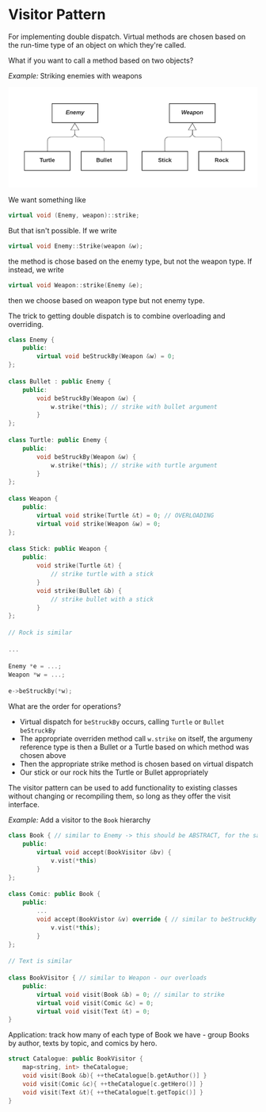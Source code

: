 # Visitor Pattern
For implementing double dispatch. Virtual methods are chosen based on the run-time type of an object on which they're called. 

What if you want to call a method based on two objects?

*Example:* Striking enemies with weapons

![](images/2022-07-12-11-35-53.png)

We want something like
```c++
virtual void (Enemy, weapon)::strike;
```

But that isn't possible. If we write

```c++
virtual void Enemy::Strike(weapon &w);
```

the method is chose based on the enemy type, but not the weapon type. If instead, we write

```c++
virtual void Weapon::strike(Enemy &e);
```
then we choose based on weapon type but not enemy type. 

The trick to getting double dispatch is to combine overloading and overriding. 

```c++
class Enemy {
    public: 
        virtual void beStruckBy(Weapon &w) = 0;
};

class Bullet : public Enemy {
    public: 
        void beStruckBy(Weapon &w) {
            w.strike(*this); // strike with bullet argument
        }
};

class Turtle: public Enemy {
    public:
        void beStruckBy(Weapon &w) {
            w.strike(*this); // strike with turtle argument
        }
};

class Weapon {
    public:
        virtual void strike(Turtle &t) = 0; // OVERLOADING
        virtual void strike(Weapon &w) = 0;
};

class Stick: public Weapon {
    public: 
        void strike(Turtle &t) { 
            // strike turtle with a stick 
        }
        void strike(Bullet &b) {
            // strike bullet with a stick
        }
};

// Rock is similar

...

Enemy *e = ...;
Weapon *w = ...;

e->beStruckBy(*w);
```

What are the order for operations?

- Virtual dispatch for `beStruckBy` occurs, calling `Turtle` or `Bullet` `beStruckBy`
- The appropriate overriden method call `w.strike` on itself, the argumeny reference type is then a Bullet or a Turtle based on which method was chosen above
- Then the appropriate strike method is chosen based on virtual dispatch
- Our stick or our rock hits the Turtle or Bullet appropriately

The visitor pattern can be used to add functionality to existing classes without changing or recompiling them, so long as they offer the visit interface.

*Example:* Add a visitor to the `Book` hierarchy

```c++
class Book { // similar to Enemy -> this should be ABSTRACT, for the sake of space we will make it concrete
    public:
        virtual void accept(BookVisitor &bv) {
            v.vist(*this)
        }
};

class Comic: public Book {
    public:
        ...
        void accept(BookVistor &v) override { // similar to beStruckBy
            v.vist(*this);
        }
};

// Text is similar

class BookVisitor { // similar to Weapon - our overloads
    public:
        virtual void visit(Book &b) = 0; // similar to strike
        virtual void visit(Comic &c) = 0;
        virtual void visit(Text &t) = 0;
}
```

Application: track how many of each type of Book we have - group Books by author, texts by topic, and comics by hero.

```c++
struct Catalogue: public BookVisitor {
    map<string, int> theCatalogue;
    void visit(Book &b){ ++theCatalogue[b.getAuthor()] }
    void visit(Comic &c){ ++theCatalogue[c.getHero()] }
    void visit(Text &t){ ++theCatalogue[t.getTopic()] }
}
```

